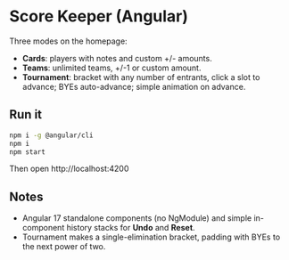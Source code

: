 
# Score Keeper (Angular)

Three modes on the homepage:
- **Cards**: players with notes and custom +/- amounts.
- **Teams**: unlimited teams, +/-1 or custom amount.
- **Tournament**: bracket with any number of entrants, click a slot to advance; BYEs auto-advance; simple animation on advance.

## Run it
```bash
npm i -g @angular/cli
npm i
npm start
```
Then open http://localhost:4200

## Notes
- Angular 17 standalone components (no NgModule) and simple in-component history stacks for **Undo** and **Reset**.
- Tournament makes a single-elimination bracket, padding with BYEs to the next power of two.

